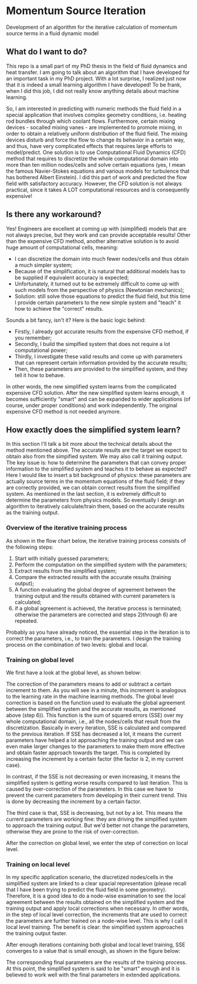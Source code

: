 # Momentum Source Iteration
Development of an algorithm for the iterative calculation of momentum source terms in a fluid dynamic model

## What do I want to do?
This repo is a small part of my PhD thesis in the field of fluid dynamics and heat transfer. I am going to talk about an algorithm that I have developed for an important task in my PhD project. With a lot surprise, I realized just now that it is indeed a small learning algorithm I have developed! To be frank, when I did this job, I did not really know anything details about machine learning.

So, I am interested in predicting with numeric methods the fluid field in a special application that involves complex geometry conditions, i.e. heating rod bundles through which coolant flows. Furthermore, certain mixing devices - socalled mixing vanes - are implemented to promote mixing, in order to obtain a relatively uniform distribution of the fluid field. The mixing devices disturb and force the flow to change its behavior in a certain way, and thus, have very complicated effects that requires large efforts to model/predict. One solution is to use Computational Fluid Dynamics (CFD) method that requires to discretize the whole computational domain into more than ten million nodes/cells and solve certain equations (yes, I mean the famous Navier-Stokes equations and various models for turbulence that has bothered Albert Einstein). I did this part of work and predicted the flow field with satisfactory accuracy. However, the CFD solution is not always practical, since it takes A LOT computational resources and is consequently expensive!

## Is there any workaround?
Yes! Engineers are excellent at coming up with (simplified) models that are not always precise, but they work and can provide acceptable results! Other than the expensive CFD method, another alternative solution is to avoid huge amount of computational cells, meaning:
- I can discretize the domain into much fewer nodes/cells and thus obtain a much simpler system; 
- Because of the simplification, it is natural that additional models has to be supplied if equivalent accuracy is expected;
- Unfortunately, it turned out to be extremely difficult to come up with such models from the perspective of physics (Newtonian mechanics);
- Solution: still solve those equations to predict the fluid field, but this time I provide certain parameters to the new simple system and "teach" it how to achieve the "correct" results. 

Sounds a bit fancy, isn't it? Here is the basic logic behind:

- Firstly, I already got accurate results from the expensive CFD method, if you remember;
- Secondly, I build the simplfied system that does not require a lot computational power;
- Thirdly, I investigate these valid results and come up with parameters that can represent certain information provided by the accurate results;
- Then, these parameters are provided to the simplified system, and they tell it how to behave.

In other words, the new simplified system learns from the complicated expensive CFD solution. After the new simplified system learns enough, it becomes sufficiently "smart" and can be expanded to wider applications (of course, under proper conditions) and work independently. The original expensive CFD method is not needed anymore.


## How exactly does the simplified system learn?
In this section I'll talk a bit more about the technical details about the method mentioned above. The accurate results are the target we expect to obtain also from the simpified system. We may also call it training output. The key issue is: how to determine the parameters that can convey proper information to the simplified system and teaches it to behave as expected? Here I would like to insert a bit background of physics: these parameters are actually source terms in the momentum equations of the fluid field; if they are correctly provided, we can obtain correct results from the simplified system. As mentioned in the last section, it is extremely difficult to determine the parameters from physics models. So eventually I design an algorithm to iteratively calculate/train them, based on the accurate results as the training output.

### Overview of the iterative training process
As shown in the flow chart below, the iterative training process consists of the following steps:

1) Start with initially guessed parameters;
2) Perform the computation on the simplified system with the parameters;
3) Extract results from the simplified system;
4) Compare the extracted results with the accurate results (training output);
5) A function evaluating the global degree of agreement between the training output and the results obtained with current parameters is calculated;
6) if a global agreement is achieved, the iterative process is terminated; otherwise the parameters are corrected and steps 2)through 6) are repeated.

Probably as you have already noticed, the essential step in the iteration is to correct the parameters, i.e., to train the parameters. I design the training process on the combination of two levels: global and local. 

### Training on global level

We first have a look at the global level, as shown below:

The correction of the parameters means to add or subtract a certain increment to them. As you will see in a minute, this increment is analogous to the learning rate in the machine learning methods. The global level correction is based on the function used to evaluate the global agreement between the simplified system and the accurate results, as mentioned above (step 6)). This function is the sum of squared errors (SSE) over my whole computational domain, i.e., all the nodes/cells that result from the discretization. Basically in every iteration, SSE is calculated and compared to the previous iteration. If SSE has decreased a lot, it means the current parameters have helped a lot approaching the training output and we can even make larger changes to the parameters to make them more effective and obtain faster approach towards the target. This is completed by increasing the increment by a certain factor (the factor is 2, in my current case).

In contrast, if the SSE is not decreasing or even increasing, it means the simplified system is getting worse results compared to last iteration. This is caused by over-correction of the parameters. In this case we have to prevent the current parameters from developing in their current trend. This is done by decreasing the increment by a certain factor.

The third case is that, SSE is decreasing, but not by a lot. This means the current parameters are working fine: they are driving the simplified system to approach the training output. But we'd better not change the parameters, otherwise they are prone to the risk of over-correction.

After the correction on global level, we enter the step of correction on local level.


### Training on local level

In my specific application scenario, the discretized nodes/cells in the simplified system are linked to a clear spacial representation (please recall that I have been trying to predict the fluid field in some geometry). Therefore, it is a good idea to do a node-wise examination to see the local agreement between the results obtained on the simplified system and the training output and apply local corrections when necessary. In other words, in the step of local level correction, the increments that are used to correct the parameters are further trained on a node-wise level. This is why I call it local level training. The benefit is clear: the simplified system approaches the training output faster.

After enough iterations containing both global and local level training, SSE converges to a value that is small enough, as shown in the figure below:

The corresponding final parameters are the results of the training process. At this point, the simplified system is said to be "smart" enough and it is believed to work well with the final parameters in extended applications.

